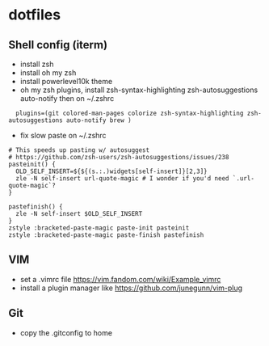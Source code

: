 # dotfiles

## Shell config (iterm)
- install zsh
- install oh my zsh
- install powerlevel10k theme
- oh my zsh plugins, install zsh-syntax-highlighting zsh-autosuggestions auto-notify
then on ~/.zshrc

```
  plugins=(git colored-man-pages colorize zsh-syntax-highlighting zsh-autosuggestions auto-notify brew )
```

- fix slow paste on ~/.zshrc
```
# This speeds up pasting w/ autosuggest
# https://github.com/zsh-users/zsh-autosuggestions/issues/238
pasteinit() {
  OLD_SELF_INSERT=${${(s.:.)widgets[self-insert]}[2,3]}
  zle -N self-insert url-quote-magic # I wonder if you'd need `.url-quote-magic`?
}

pastefinish() {
  zle -N self-insert $OLD_SELF_INSERT
}
zstyle :bracketed-paste-magic paste-init pasteinit
zstyle :bracketed-paste-magic paste-finish pastefinish
```

## VIM
- set a .vimrc file https://vim.fandom.com/wiki/Example_vimrc
- install a plugin manager like https://github.com/junegunn/vim-plug

## Git
- copy the .gitconfig to home
